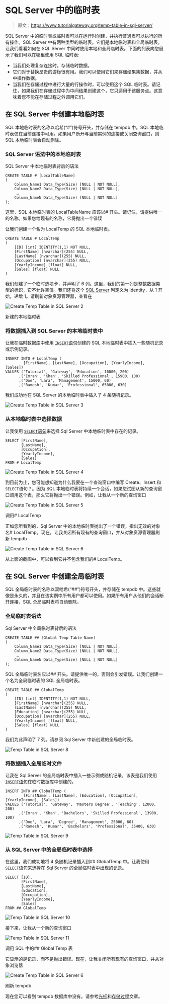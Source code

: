 # SQL Server 中的临时表

> 原文：<https://www.tutorialgateway.org/temp-table-in-sql-server/>

SQL Server 中的临时表或临时表可以在运行时创建，并执行普通表可以执行的所有操作。SQL Server 中有两种类型的临时表，它们是本地临时表和全局临时表。让我们看看如何在 SQL Server 中同时使用本地和全局临时表。下面的列表向您展示了我们可以在哪里使用 SQL 临时表:

*   当我们处理复杂连接时，存储临时数据。
*   它们对于替换昂贵的游标很有用。我们可以使用它们来存储结果集数据，并从中操作数据。
*   当我们在存储过程中进行大量的行操作时，可以使用这个 SQL 临时表。请记住，如果我们在存储过程中为中间结果创建这个，它只适用于该服务点。这意味着您不能在存储过程之外调用它们。

## 在 SQL Server 中创建本地临时表

SQL 本地临时表的名称以哈希(“#”)符号开头，并存储在 tempdb 中。SQL 本地临时表仅在当前连接中可用。如果用户断开与当前实例的连接或关闭查询窗口，则 SQL 本地临时表会自动删除。

### SQL Server 语法中的本地临时表

SQL Server 中本地临时表背后的语法

```
CREATE TABLE # [LocalTableName]
(
    Column_Name1 Data_Type(Size) [NULL | NOT NULL],
    Column_Name2 Data_Type(Size) [NULL | NOT NULL],
     …
    Column_NameN Data_Type(Size) [NULL | NOT NULL]
);
```

这里，SQL 本地临时表的 LocalTableName 应该以# 开头。请记住，请提供唯一的名称。如果您给现有的名称，它将抛出一个错误

让我们创建一个名为 LocalTemp 的 SQL 本地临时表。

```
CREATE TABLE # LocalTemp
(
	[ID] [int] IDENTITY(1,1) NOT NULL,
	[FirstName] [nvarchar](255) NULL,
	[LastName] [nvarchar](255) NULL,
	[Occupation] [nvarchar](255) NULL,
	[YearlyIncome] [float] NULL,
	[Sales] [float] NULL
)
```

我们创建了一个临时选项卡，并声明了 6 列。这里，我们的第一列是整数数据类型的标识，它不允许空值。我们还将这个 [SQL Server](https://www.tutorialgateway.org/sql/) 列定义为 Identity，从 1 开始，递增 1。请刷新对象资源管理器，查看在

![Create Temp Table in SQL Server 2](img/0674473965e1957ce448e5bf89aba036.png)

新建的本地临时表

### 将数据插入到 SQL Server 的本地临时表中

让我在临时数据库中使用 [`INSERT`语句](https://www.tutorialgateway.org/sql-insert-statement/)创建的 SQL 本地临时表中插入一些随机记录或示例记录。

```
INSERT INTO # LocalTemp (
	    [FirstName], [LastName], [Occupation], [YearlyIncome], [Sales])
VALUES ('Tutorial', 'Gateway', 'Education', 10000, 200)
      ,('Imran', 'Khan', 'Skilled Professional', 15900, 100)
      ,('Doe', 'Lara', 'Management', 15000, 60)
      ,('Ramesh', 'Kumar', 'Professional', 65000, 630)
```

我们成功地在 SQL Server 的本地临时表中插入了 4 条随机记录。

![Create Temp Table in SQL Server 3](img/ffa6a4ec5098fa32814df2db0239209e.png)

### 从本地临时表中选择数据

让我使用 [`SELECT`语句](https://www.tutorialgateway.org/sql-select-statement/)来选择 Sql Server 中本地临时表中存在的记录。

```
SELECT [FirstName], 
       [LastName], 
       [Occupation], 
       [YearlyIncome], 
       [Sales] 
FROM # LocalTemp
```

![Create Temp Table in SQL Server 4](img/a6ca6c616f07daa48ac9db0a8c0ef203.png)

到目前为止，您可能想知道为什么我要在一个查询窗口中编写 Create、Insert 和`SELECT`语句？。因为 SQL 本地临时表将持续一个会话，如果您试图从新的查询窗口调用这个表，那么它将抛出一个错误。例如，让我从一个新的查询窗口

![Create Temp Table in SQL Server 5](img/8572dc03f405b63fdd9de74e4987c8fc.png)

调用# LocalTemp

正如您所看到的，Sql Server 中的本地临时表抛出了一个错误，指出无效的对象名# LocalTemp。现在，让我关闭所有现有的查询窗口，并从对象资源管理器刷新 tempdb

![Create Temp Table in SQL Server 6](img/b58373e389f67a55feea17b47dcae217.png)

从上面的截图中，可以看到它并不包含我们的# LocalTemp。

## 在 SQL Server 中创建全局临时表

SQL 全局临时表的名称以双哈希(“##”)符号开头，并存储在 tempdb 中。这些就像是永久的，并且在该实例中所有用户都可以使用。如果所有用户从他们的会话断开连接，SQL 全局临时表将自动删除。

### 全局临时表语法

Sql Server 中全局临时表背后的语法

```
CREATE TABLE ## [Global Temp Table Name]
(
    Column_Name1 Data_Type(Size) [NULL | NOT NULL],
    Column_Name2 Data_Type(Size) [NULL | NOT NULL],
     …
    Column_NameN Data_Type(Size) [NULL | NOT NULL]
);
```

SQL 全局临时表名应以## 开头。请提供唯一的，否则会引发错误。让我们创建一个名为全局临时表的 SQL 全局临时表。

```
CREATE TABLE ## GlobalTemp
(
	[ID] [int] IDENTITY(1,1) NOT NULL,
	[FirstName] [nvarchar](255) NULL,
	[LastName] [nvarchar](255) NULL,
	[Education] [nvarchar](255) NULL,
	[Occupation] [nvarchar](255) NULL,
	[YearlyIncome] [float] NULL,
	[Sales] [float] NULL
)
```

我们为此声明了 7 列。请参阅 Sql Server 中新创建的全局临时表。

![Temp Table in SQL Server 8](img/2499397399a6a4c1f2f3e09903759b32.png)

### 将数据插入全局临时文件

让我在 Sql Server 的全局临时表中插入一些示例或随机记录，该表是我们使用 [`INSERT`语句](https://www.tutorialgateway.org/sql-insert-statement/)在临时数据库中创建的。

```
INSERT INTO ## GlobalTemp (
	    [FirstName], [LastName], [Education], [Occupation], [YearlyIncome], [Sales])
VALUES ('Tutorial', 'Gateway', 'Masters Degree', 'Teaching', 12000, 200)
      ,('Imran', 'Khan', 'Bachelors', 'Skilled Professional', 13900, 100)
      ,('Doe', 'Lara', 'Degree', 'Management', 25000, 60)
      ,('Ramesh', 'Kumar', 'Bachelors', 'Professional', 35400, 630)
```

![Temp Table in SQL Server 9](img/fa424161615a55e611586b51000610d8.png)

### 从 SQL Server 中的全局临时表中选择

在这里，我们成功地将 4 条随机记录插入到## GlobalTemp 中。让我使用 [`SELECT`语句](https://www.tutorialgateway.org/sql-select-statement/)来选择在 Sql Server 的全局临时表中出现的记录。

```
SELECT [ID],
       [FirstName], 
       [LastName], 
       [Education], 
       [Occupation],
       [YearlyIncome], 
       [Sales] 
FROM ## GlobalTemp
```

![Temp Table in SQL Server 10](img/bf8e9f07853d43562211c8d13062253b.png)

接下来，让我从一个新的查询窗口

![Temp Table in SQL Server 11](img/5eb8c4424ddd688b2c98b737108bb07b.png)

调用 SQL 中的## Global Temp 表

它显示的是记录，而不是抛出错误。现在，让我关闭所有现有的查询窗口，并从对象浏览器

![Create Temp Table in SQL Server 6](img/b58373e389f67a55feea17b47dcae217.png)

刷新 tempdb

现在您可以看到 tempdb 数据库中没有。请参考[光标](https://www.tutorialgateway.org/static-cursor-in-sql-server/)和[存储过程](https://www.tutorialgateway.org/stored-procedures-in-sql/)文章。